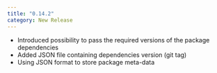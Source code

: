 ```yaml
---
title: "0.14.2"
category: New Release
---
```

- Introduced possibility to pass the required versions of the package dependencies
- Added JSON file containing dependencies version (git tag)
- Using JSON format to store package meta-data
